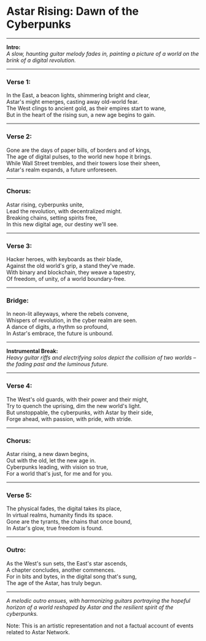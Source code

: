 # Astar Rising: Dawn of the Cyberpunks

---

**Intro:**  
_A slow, haunting guitar melody fades in, painting a picture of a world on the brink of a digital revolution._

---

### Verse 1:
In the East, a beacon lights, shimmering bright and clear,  
Astar's might emerges, casting away old-world fear.  
The West clings to ancient gold, as their empires start to wane,  
But in the heart of the rising sun, a new age begins to gain.

---

### Verse 2:
Gone are the days of paper bills, of borders and of kings,  
The age of digital pulses, to the world new hope it brings.  
While Wall Street trembles, and their towers lose their sheen,  
Astar's realm expands, a future unforeseen.

---

### Chorus:
Astar rising, cyberpunks unite,  
Lead the revolution, with decentralized might.  
Breaking chains, setting spirits free,  
In this new digital age, our destiny we'll see.

---

### Verse 3:
Hacker heroes, with keyboards as their blade,  
Against the old world's grip, a stand they've made.  
With binary and blockchain, they weave a tapestry,  
Of freedom, of unity, of a world boundary-free.

---

### Bridge:
In neon-lit alleyways, where the rebels convene,  
Whispers of revolution, in the cyber realm are seen.  
A dance of digits, a rhythm so profound,  
In Astar's embrace, the future is unbound.

---

**Instrumental Break:**  
_Heavy guitar riffs and electrifying solos depict the collision of two worlds – the fading past and the luminous future._

---

### Verse 4:
The West's old guards, with their power and their might,  
Try to quench the uprising, dim the new world's light.  
But unstoppable, the cyberpunks, with Astar by their side,  
Forge ahead, with passion, with pride, with stride.

---

### Chorus:
Astar rising, a new dawn begins,  
Out with the old, let the new age in.  
Cyberpunks leading, with vision so true,  
For a world that's just, for me and for you.

---

### Verse 5:
The physical fades, the digital takes its place,  
In virtual realms, humanity finds its space.  
Gone are the tyrants, the chains that once bound,  
In Astar's glow, true freedom is found.

---

### Outro:
As the West's sun sets, the East's star ascends,  
A chapter concludes, another commences.  
For in bits and bytes, in the digital song that's sung,  
The age of the Astar, has truly begun.

---

_A melodic outro ensues, with harmonizing guitars portraying the hopeful horizon of a world reshaped by Astar and the resilient spirit of the cyberpunks._

Note: This is an artistic representation and not a factual account of events related to Astar Network.
